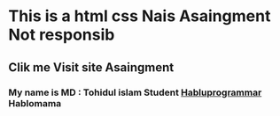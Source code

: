 <h1>This is a html css Nais Asaingment Not responsib</h1>
<h2> <a>Clik me Visit site Asaingment</a></h2>
<h3>My name is MD : Tohidul islam Student <a href="https://www.hablu-programmer.com">Habluprogrammar</a> Hablomama</h3>